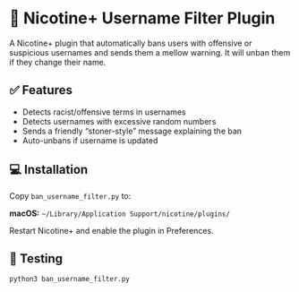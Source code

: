 # 🌿 Nicotine+ Username Filter Plugin

A Nicotine+ plugin that automatically bans users with offensive or suspicious usernames and sends them a mellow warning. It will unban them if they change their name.

## ✅ Features
- Detects racist/offensive terms in usernames
- Detects usernames with excessive random numbers
- Sends a friendly “stoner-style” message explaining the ban
- Auto-unbans if username is updated

## 💻 Installation
Copy `ban_username_filter.py` to:

**macOS:** `~/Library/Application Support/nicotine/plugins/`

Restart Nicotine+ and enable the plugin in Preferences.

## 🧪 Testing
```bash
python3 ban_username_filter.py
